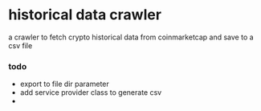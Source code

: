 # historical data crawler

a crawler to fetch crypto historical data from coinmarketcap and save to a csv file

### todo

- export to file dir parameter
- add service provider class to generate csv
- 